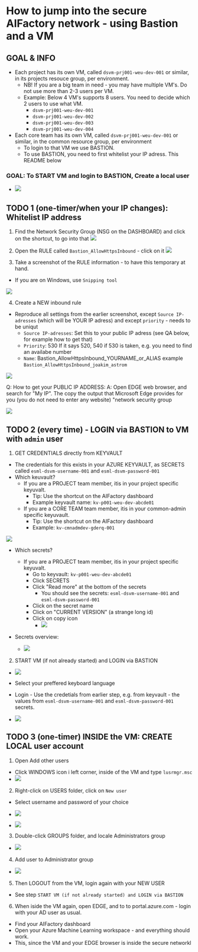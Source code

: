 # How to jump into the secure AIFactory network - using Bastion and a VM

## GOAL & INFO
- Each project has its own VM, called `dsvm-prj001-weu-dev-001` or similar, in its projects resouce group, per environment.
    - NB! If you are a big team in need - you may have multiple VM's. Do not use more than 2-3 users per VM. 
    - Example: Below 4 VM's supports 8 users. You need to decide which 2 users to use what VM.
        - `dsvm-prj001-weu-dev-001` 
        - `dsvm-prj001-weu-dev-002` 
        - `dsvm-prj001-weu-dev-003` 
        - `dsvm-prj001-weu-dev-004` 
- Each core team has its own VM, called `dsvm-prj001-weu-dev-001` or similar, in the common resource group, per environment
    - To login to that VM we use BASTION.
    - To use BASTION, you need to first whitelist your IP adress. This README below

### GOAL: To START VM and login to BASTION, Create a local user
- ![](./images/01/start_vm_and_login_via_bastion.png)

## TODO 1 (one-timer/when your IP changes): Whitelist IP address

1) Find the Network Security Group (NSG on the DASHBOARD) and click on the shortcut, to go into that
![](./images/01/2_find_the_NSG.png)

2) Open the RULE called `Bastion_AllowHttpsInbound` - click on it
![](./images/01/3_click_rule.png)

3) Take a screenshot of the RULE information - to have this temporary at hand.
- If you are on Windows, use `Snipping tool`

![](./images/01/4_screenshot_rule.png)

4) Create a NEW inbound rule
- Reproduce all settings from the earlier screenshot, except `Source IP-adresses` (which will be YOUR IP adress) and except `priority` - needs to be uniqut
    - `Source IP-adresses`: Set this to your public IP adress (see QA below, for example how to get that)
    - `Priority`: 530 If it says 520, 540 if 530 is taken, e.g. you need to find an availabe number
    - `Name`: Bastion_AllowHttpsInbound_YOURNAME_or_ALIAS example  `Bastion_AllowHttpsInbound_joakim_astrom` 

![](./images/01/4_screenshot_rule.png)

Q: How to get your PUBLIC IP ADDRESS: 
A: Open EDGE web browser, and search for "My IP". The copy the output that Microsoft Edge provides for you (you do not need to enter any website)
"network security group

![](./images/01/1_add_ip.png)

## TODO 2 (every time) - LOGIN via BASTION to VM with `admin` user

1) GET CREDENTIALS directly from KEYVAULT
- The credentials for this exists in your AZURE KEYVAULT, as SECRETS called `esml-dsvm-username-001` and `esml-dsvm-password-001`
- Which keuvault?
    - If you are a PROJECT team member, itis in your project specific keyuvalt. 
        - Tip: Use the shortcut on the AIFactory dashboard
        -   Example keyvault name: `kv-p001-weu-dev-abcde01`
    - If you are a CORE TEAM team member, itis in your common-admin specific keyuvault. 
        - Tip: Use the shortcut on the AIFactory dashboard
        - Example: `kv-cmnadmdev-gderq-001`

![](./images/01/project_keuvault_shortcut.png)

- Which secrets?
    - If you are a PROJECT team member, itis in your project specific keyuvalt. 
        - Go to keyvault: `kv-p001-weu-dev-abcde01`
        - Click SECRETS
        - Click "Read more" at the bottom of the secrets
            - You should see the secrets: `esml-dsvm-username-001`  and `esml-dsvm-password-001`
        - Click on the secret name
        - Click on "CURRENT VERSION" (a strange long id)
        - Click on copy icon
            - ![](./images/01/click_secret_value_icon.png)

- Secrets overview: 
    - ![](./images/01/secrets.png)

2) START VM (if not already started) and LOGIN via BASTION

- ![](./images/01/start_vm_and_login_via_bastion.png)

- Select your preffered keyboard language
- Login - Use the credetials from earlier step, e.g. from keyvault - the values from `esml-dsvm-username-001`  and `esml-dsvm-password-001` secrets.
- ![](./images/01/bastion_login_page.png)

## TODO 3 (one-timer) INSIDE the VM: CREATE LOCAL user account

1) Open Add other users
- Click WINDOWS icon i left corner, inside of the VM and type `lusrmgr.msc`
- ![](./images/01/start_local_users.png)

2) Right-click on USERS folder, click on `New user`
- Select username and password of your choice
- ![](./images/01/new_local_user.png)

- ![](./images/01/create_user.png)

3) Double-click GROUPS folder, and locale Administrators group 
- ![](./images/01/click_groups.png)

4) Add user to Administrator group

- ![](./images/01/add_user_to_group.png)

5) Then LOGOUT from the VM, login again with your NEW USER
- See step `START VM (if not already started) and LOGIN via BASTION`

6) When iside the VM again, open EDGE, and to to portal.azure.com - login with your AD user as usual.
- Find your AIFactory dashboard
- Open your Azure Machine Learning workspace - and everything should work. 
- This, since the VM and your EDGE browser is inside the secure networkl
